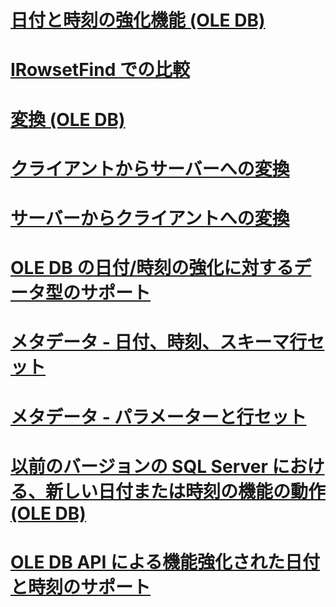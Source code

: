 # [日付と時刻の強化機能 (OLE DB)](date-and-time-improvements-ole-db.md)

# [IRowsetFind での比較](comparability-for-irowsetfind.md)
# [変換 (OLE DB)](conversions-ole-db.md)
# [クライアントからサーバーへの変換](conversions-performed-from-client-to-server.md)
# [サーバーからクライアントへの変換](conversions-performed-from-server-to-client.md)
# [OLE DB の日付/時刻の強化に対するデータ型のサポート](data-type-support-for-ole-db-date-and-time-improvements.md)
# [メタデータ - 日付、時刻、スキーマ行セット](metadata-date-and-time-and-schema-rowsets.md)
# [メタデータ - パラメーターと行セット](metadata-parameter-and-rowset.md)
# [以前のバージョンの SQL Server における、新しい日付または時刻の機能の動作 (OLE DB)](new-date-and-time-features-with-previous-sql-server-versions-ole-db.md)
# [OLE DB API による機能強化された日付と時刻のサポート](ole-db-api-support-for-date-and-time-enhancements.md)
